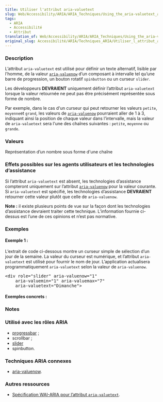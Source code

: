 ```yaml
---
title: Utiliser l'attribut aria-valuetext
slug: Web/Accessibility/ARIA/ARIA_Techniques/Using_the_aria-valuetext_attribute
tags:
  - ARIA
  - Accessibilité
  - Attribut
translation_of: Web/Accessibility/ARIA/ARIA_Techniques/Using_the_aria-valuetext_attribute
original_slug: Accessibilité/ARIA/Techniques_ARIA/Utiliser_l_attribut_aria-valuetext
---
```

<h3 id="Description">Description</h3>

<p>L’attribut <code>aria-valuetext</code> est utilisé pour définir un texte alternatif, lisible par l'homme, de la valeur <a href="/fr/Accessibilité/ARIA/Techniques_ARIA/Utiliser_l_attribut_aria-valuenow"><code>aria-valuenow</code></a> d’un composant à intervalle tel qu’une barre de progression, un bouton rotatif <code>spinbutton</code> ou un curseur <code>slider</code>.</p>

<p>Les développeurs <strong>DEVRAIENT</strong> uniquement définir l’attribut <code>aria-valuetext</code> lorsque la valeur retournée ne peut pas être précisément représentée sous forme de nombre.</p>

<p>Par exemple, dans le cas d'un curseur qui peut retourner les valeurs <code>petite</code>, <code>moyenne</code>et <code>grand</code>, les valeurs de <a href="/fr/Accessibilité/ARIA/Techniques_ARIA/Utiliser_l_attribut_aria-valuenow"><code>aria-valuenow</code></a> pourraient aller de 1 à 3, indiquant ainsi la position de chaque valeur dans l’intervalle, mais la valeur de <code>aria-valuetext</code> sera l'une des chaînes suivantes : <code>petite</code>, <code>moyenne</code> ou <code>grande</code>.</p>

<h3 id="Valeurs">Valeurs</h3>

<p>Représentation d’un nombre sous forme d'une chaîne</p>

<h3 id="Effets_possibles_sur_les_agents_utilisateurs_et_les_technologies_d’assistance">Effets possibles sur les agents utilisateurs et les technologies d’assistance</h3>

<p>Si l’attribut <code>aria-valuetext</code> est absent, les technologies d’assistance compteront uniquement sur l’attribut <a href="/fr/Accessibilité/ARIA/Techniques_ARIA/Utiliser_l_attribut_aria-valuenow"><code>aria-valuenow</code></a> pour la valeur courante. Si <code>aria-valuetext</code> est spécifié, les technologies d’assistance <strong>DEVRAIENT</strong> retourner cette valeur plutôt que celle de <code>aria-valuenow</code>.</p>

<div class="note"><p><strong>Note :</strong> il existe plusieurs points de vue sur la façon dont les technologies d’assistance devraient traiter cette technique. L’information fournie ci-dessus est l’une de ces opinions et n’est pas normative.</p></div>

<h3 id="Exemples">Exemples</h3>

<h4 id="Exemple_1">Exemple 1 :</h4>

<p>L’extrait de code ci-dessous montre un curseur simple de sélection d’un jour de la semaine. La valeur du curseur est numérique, et l’attribut <code>aria-valuetext</code> est utilisé pour fournir le nom de jour. L’application actualisera programmatiquement <code>aria-valuetext</code> selon la valeur de <code>aria-valuenow</code>.</p>

<pre class="brush: html">&lt;div role="slider" aria-valuenow="1"
    aria-valuemin="1" aria-valuemax="7"
    aria-valuetext="Dimanche"&gt;
</pre>

<h4 id="Exemples_concrets">Exemples concrets :</h4>

<h3 id="Notes">Notes</h3>

<h3 id="Utilisé_avec_les_rôles_ARIA">Utilisé avec les rôles ARIA</h3>

<ul>
 <li><a href="/fr/Accessibilité/ARIA/Techniques_ARIA/Utiliser_le_rôle_progressbar">progressbar</a> ;</li>
 <li>scrollbar ;</li>
 <li><a href="/fr/Accessibilité/ARIA/Techniques_ARIA/Utiliser_le_rôle_slider">slider</a></li>
 <li>spinbutton.</li>
</ul>

<h3 id="Techniques_ARIA_connexes">Techniques ARIA connexes</h3>

<ul>
 <li><a href="/fr/Accessibilité/ARIA/Techniques_ARIA/Utiliser_l_attribut_aria-valuenow">aria-valuenow</a>.</li>
</ul>

<h3 id="Autres_ressources">Autres ressources</h3>

<ul>
 <li><a href="http://www.w3.org/TR/wai-aria/states_and_properties#aria-valuetext">Spécification WAI-ARIA pour l’attribut <code>aria-valuetext</code></a>.</li>
</ul>
